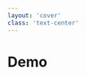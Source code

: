 ```yaml
---
layout: 'cover'
class: 'text-center'
---
```


# Demo

<!-- TODO: Code-Beispiele (oder iFrame) einbetten -->
